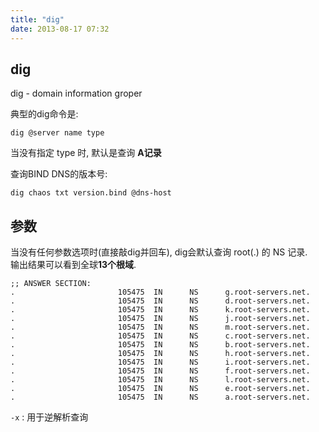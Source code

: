 ```yaml
---
title: "dig"
date: 2013-08-17 07:32
---
```



## dig ##

dig - domain information groper

典型的dig命令是:

	dig @server name type

当没有指定 type 时, 默认是查询 **A记录**

查询BIND DNS的版本号:

	dig chaos txt version.bind @dns-host

## 参数 ##

当没有任何参数选项时(直接敲dig并回车), dig会默认查询 root(.) 的 NS 记录.  
输出结果可以看到全球**13个根域**.

	;; ANSWER SECTION:
	.                       105475  IN      NS      g.root-servers.net.
	.                       105475  IN      NS      d.root-servers.net.
	.                       105475  IN      NS      k.root-servers.net.
	.                       105475  IN      NS      j.root-servers.net.
	.                       105475  IN      NS      m.root-servers.net.
	.                       105475  IN      NS      c.root-servers.net.
	.                       105475  IN      NS      b.root-servers.net.
	.                       105475  IN      NS      h.root-servers.net.
	.                       105475  IN      NS      i.root-servers.net.
	.                       105475  IN      NS      f.root-servers.net.
	.                       105475  IN      NS      l.root-servers.net.
	.                       105475  IN      NS      e.root-servers.net.
	.                       105475  IN      NS      a.root-servers.net.

`-x` : 用于逆解析查询

